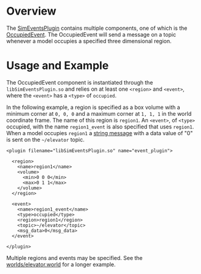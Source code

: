 # Overview

The [SimEventsPlugin](http://gazebosim.org/api/code/dev/classgazebo_1_1SimEventsPlugin.html) contains multiple components, one of which is the
[OccupiedEvent](http://gazebosim.org/api/code/dev/classgazebo_1_1OccupiedEventSource.html). The OccupiedEvent will send a message on a topic whenever a model
occupies a specified three dimensional region.

# Usage and Example

The OccupiedEvent component is instantiated through the
`libSimEventsPlugin.so` and relies on at least one `<region>` and `<event>`,
  where the `<event>` has a `<type>` of `occupied`.

In the following example, a region is specified as a box volume with
a minimum corner at `0, 0, 0` and a maximum corner at `1, 1, 1` in the world
coordinate frame. The name of this region is `region1`. An `<event>`, of
`<type>` occupied, with the name `region1_event` is also specified that uses
`region1`. When a model occupies `region1` a [string
message](http://gazebosim.org/api/msgs/dev/gz__string_8proto.html) with
a data value of "0"  is sent on the `~/elevator` topic.

~~~
<plugin filename="libSimEventsPlugin.so" name="event_plugin">
  
  <region>
    <name>region1</name>
    <volume>
      <min>0 0 0</min>
      <max>0 1 1</max>
    </volume>
  </region>
  
  <event>
    <name>region1_event</name>
    <type>occupied</type>
    <region>region1</region>
    <topic>~/elevator</topic>
    <msg_data>0</msg_data>
  </event>
  
</plugin>
~~~

Multiple regions and events may be specified. See the
[worlds/elevator.world](https://bitbucket.org/osrf/gazebo/src/default/worlds/elevator.world) for a longer example.
